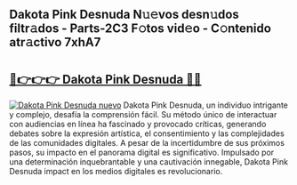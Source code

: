 ## Dakota Pink Desnuda N𝚞𝚎vos desn𝚞dos filtr𝚊dos - Parts-2C3 F𝚘tos vid𝚎o - C𝚘ntenido atr𝚊ctivo 7xhA7

# <h2><a href="http://mb0ggc1.tromn.icu/?c=Dakota+Pink+Desnuda">🔗👉👉👉 Dakota Pink Desnuda 🔗🔗</a></h2>

[![Dakota Pink Desnuda nuevo](https://i.imgur.com/pEAQMta.gif)](http://mb0ggc1.tromn.icu/?c=Dakota+Pink+Desnuda)
Dakota Pink Desnuda, un individuo intrigante y complejo, desafía la comprensión fácil. Su método único de interactuar con audiencias en línea ha fascinado y provocado críticas, generando debates sobre la expresión artística, el consentimiento y las complejidades de las comunidades digitales. A pesar de la incertidumbre de sus próximos pasos, su impacto en el panorama digital es significativo. Impulsado por una determinación inquebrantable y una cautivación innegable, Dakota Pink Desnuda impact en los medios digitales es revolucionario.
